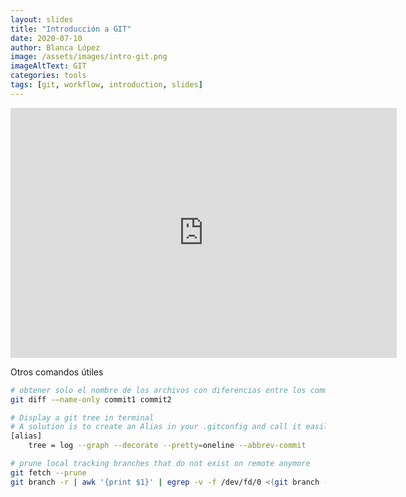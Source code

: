 ```yaml
---
layout: slides
title: "Introducción a GIT"
date: 2020-07-10
author: Blanca López
image: /assets/images/intro-git.png
imageAltText: GIT
categories: tools
tags: [git, workflow, introduction, slides]
---
```


<!--more-->

<iframe src="https://docs.google.com/presentation/d/e/2PACX-1vSuKaUGBZwnE35G4cFaRVNw8JcCH0yGik3Ubl598Hm1N_CQ3fajt1Ts-JRclLJxXIS0c9g6ze5fV0QX/embed?start=false&loop=false&delayms=3000" frameborder="0" width="618" height="400" allowfullscreen="true" mozallowfullscreen="true" webkitallowfullscreen="true"></iframe>

Otros comandos útiles

```bash
# obtener solo el nombre de los archivos con diferencias entre los commits
git diff -–name-only commit1 commit2
```

```bash
# Display a git tree in terminal
# A solution is to create an Alias in your .gitconfig and call it easily:
[alias]
    tree = log --graph --decorate --pretty=oneline --abbrev-commit
```

```bash
# prune local tracking branches that do not exist on remote anymore
git fetch --prune
git branch -r | awk '{print $1}' | egrep -v -f /dev/fd/0 <(git branch -vv | grep origin) | awk '{print $1}' | xargs git branch -d
```
